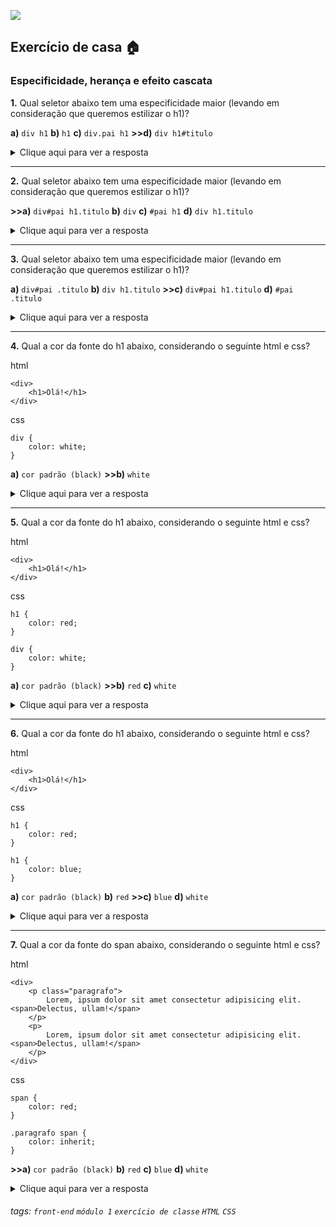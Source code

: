 ![](https://i.imgur.com/xG74tOh.png)

## Exercício de casa 🏠

### Especificidade, herança e efeito cascata

**1.** Qual seletor abaixo tem uma especificidade maior (levando em consideração que queremos estilizar o h1)?

**a)** `div h1`
**b)** `h1`
**c)** `div.pai h1`
**>>d)** `div h1#titulo`

<details>
    <summary>Clique aqui para ver a resposta</summary>         Letra D - Porque ele contem um seletor de ID, que nenhuma outra opção contém
</details>

---

**2.** Qual seletor abaixo tem uma especificidade maior (levando em consideração que queremos estilizar o h1)?

**>>a)** `div#pai h1.titulo`
**b)** `div`
**c)** `#pai h1`
**d)** `div h1.titulo`

<details>
    <summary>Clique aqui para ver a resposta</summary>         Letra A - Porque as opções A e C contém a mesma quantidade de seletores de ID, porém a opção A contém um seletor de classe a mais.
</details>

---

**3.** Qual seletor abaixo tem uma especificidade maior (levando em consideração que queremos estilizar o h1)?

**a)** `div#pai .titulo`
**b)** `div h1.titulo`
**>>c)** `div#pai h1.titulo`
**d)** `#pai .titulo`

<details>
    <summary>Clique aqui para ver a resposta</summary>         Letra C - Porque as opções A e C contém a mesma quantidade de seletores de ID e de classe, porém a opção C contém um seletor tipo a mais.
</details>

---

**4.** Qual a cor da fonte do h1 abaixo, considerando o seguinte html e css?

html
```
<div>
    <h1>Olá!</h1>
</div>
```

css
```
div {
    color: white;
}
```

**a)** `cor padrão (black)`
**>>b)** `white`

<details>
    <summary>Clique aqui para ver a resposta</summary>         Letra B - Porque o h1 herda a cor do seu parente.
</details>

---

**5.** Qual a cor da fonte do h1 abaixo, considerando o seguinte html e css?

html
```
<div>
    <h1>Olá!</h1>
</div>
```

css
```
h1 {
    color: red;
}

div {
    color: white;
}
```

**a)** `cor padrão (black)`
**>>b)** `red`
**c)** `white`

<details>
    <summary>Clique aqui para ver a resposta</summary>         Letra B - Porque a cor herdada pelo h1 é sobrescrita pela regra feita diretamente nele.
</details>


---

**6.** Qual a cor da fonte do h1 abaixo, considerando o seguinte html e css?

html
```
<div>
    <h1>Olá!</h1>
</div>
```

css
```
h1 {
    color: red;
}

h1 {
    color: blue;
}
```

**a)** `cor padrão (black)`
**b)** `red`
**>>c)** `blue`
**d)** `white`

<details>
    <summary>Clique aqui para ver a resposta</summary>         Letra C - Porque seguindo a cascata, a regra com cor blue vem após a regra com cor red, logo, sobrescreve-a.
</details>

---

**7.** Qual a cor da fonte do span abaixo, considerando o seguinte html e css?

html
```
<div>
    <p class="paragrafo">
        Lorem, ipsum dolor sit amet consectetur adipisicing elit. <span>Delectus, ullam!</span>
    </p>
    <p>
        Lorem, ipsum dolor sit amet consectetur adipisicing elit. <span>Delectus, ullam!</span>
    </p>
</div>
```

css
```
span {
    color: red;
}

.paragrafo span {
    color: inherit;
}

```

**>>a)** `cor padrão (black)`
**b)** `red`
**c)** `blue`
**d)** `white`

<details>
    <summary>Clique aqui para ver a resposta</summary>         Letra A - Porque o ultimo seletor diz que todos os spans dentro de um elemento da classe paragrafo deve herdar a cor de seu parente, como nenhum de seus parentes modificou sua cor, ele herda a cor padrão
</details>

###### tags: `front-end` `módulo 1` `exercício de classe` `HTML` `CSS`